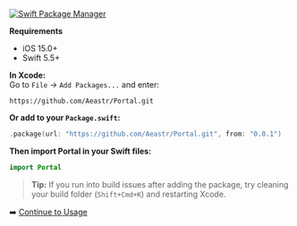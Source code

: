 [![Swift Package Manager](https://img.shields.io/badge/SPM-compatible-brightgreen.svg?style=flat)](https://swift.org/package-manager/)

**Requirements**
- iOS 15.0+
- Swift 5.5+

**In Xcode:**  
Go to `File` → `Add Packages...` and enter:

```
https://github.com/Aeastr/Portal.git
```

**Or add to your `Package.swift`:**

```swift
.package(url: "https://github.com/Aeastr/Portal.git", from: "0.0.1")
```

**Then import Portal in your Swift files:**

```swift
import Portal
```

> **Tip:** If you run into build issues after adding the package, try
> cleaning your build folder (`Shift+Cmd+K`) and restarting Xcode.

➡️ [Continue to Usage](./Usage)